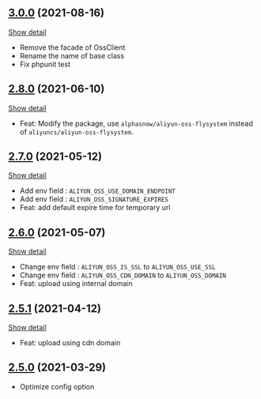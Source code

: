 ## [3.0.0](https://github.com/alphasnow/aliyun-oss-laravel/tree/3.0.0) (2021-08-16)
[Show detail](https://github.com/alphasnow/aliyun-oss-laravel/compare/2.8.0...3.0.0)

* Remove the facade of OssClient
* Rename the name of base class
* Fix phpunit test

## [2.8.0](https://github.com/alphasnow/aliyun-oss-laravel/tree/2.8.0) (2021-06-10)
[Show detail](https://github.com/alphasnow/aliyun-oss-laravel/compare/2.7.0...2.8.0)

* Feat: Modify the package, use `alphasnow/aliyun-oss-flysystem` instead of `aliyuncs/aliyun-oss-flysystem`.

## [2.7.0](https://github.com/alphasnow/aliyun-oss-laravel/tree/2.7.0) (2021-05-12)
[Show detail](https://github.com/alphasnow/aliyun-oss-laravel/compare/2.6.0...2.7.0)

* Add env field : `ALIYUN_OSS_USE_DOMAIN_ENDPOINT`
* Add env field : `ALIYUN_OSS_SIGNATURE_EXPIRES`
* Feat: add default expire time for temporary url

## [2.6.0](https://github.com/alphasnow/aliyun-oss-laravel/tree/2.6.0) (2021-05-07)
[Show detail](https://github.com/alphasnow/aliyun-oss-laravel/compare/2.5.1...2.6.0)

* Change env field : `ALIYUN_OSS_IS_SSL` to `ALIYUN_OSS_USE_SSL`
* Change env field : `ALIYUN_OSS_CDN_DOMAIN` to `ALIYUN_OSS_DOMAIN`
* Feat: upload using internal domain 

## [2.5.1](https://github.com/alphasnow/aliyun-oss-laravel/tree/2.5.1) (2021-04-12)
[Show detail](https://github.com/alphasnow/aliyun-oss-laravel/compare/2.5.0...2.5.1)

* Feat: upload using cdn domain

## [2.5.0](https://github.com/alphasnow/aliyun-oss-laravel/tree/2.5.0) (2021-03-29)

* Optimize config option